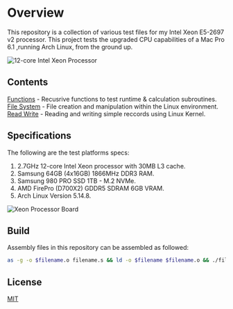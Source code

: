 # Overview

This repository is a collection of various test files for my Intel Xeon E5-2697 v2 processor. This project tests the upgraded CPU capabilities of a Mac Pro 6.1 ,running Arch Linux, from the ground up.

![12-core Intel Xeon Processor](/images/12-core_Intel_Xeon_Processor.png)

## Contents

[Functions](/functions/) - Recusrive functions to test runtime & calculation subroutines.
[File System](/filesystem/) - File creation and manipulation within the Linux environment.
[Read Write](/readwrite/) - Reading and writing simple reccords using Linux Kernel.


## Specifications

The following are the test platforms specs:

1. 2.7GHz 12-core Intel Xeon processor with 30MB L3 cache.
2. Samsung 64GB (4x16GB) 1866MHz DDR3 RAM.
3. Samsung 980 PRO SSD 1TB - M.2 NVMe.
4. AMD FirePro (D700X2) GDDR5 SDRAM 6GB VRAM.
5. Arch Linux Version 5.14.8.

![Xeon Processor Board](/images/Xeon_Processor_Board.png)

## Build

Assembly files in this repository can be assembled as followed:

```bash
as -g -o $filename.o filename.s && ld -o $filename $filename.o && ./filename
```

## License

[MIT](https://choosealicense.com/licenses/mit/)
